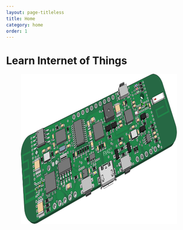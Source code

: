 ```yaml
---
layout: page-titleless
title: Home
category: home
order: 1
---
```


Learn Internet of Things
========================

<figure>
<img name="map" src="media/LIOT-ESP8266-ENV.png" width="800" height="408" id="map" usemap="#m_map" alt="" />
<map name="m_map" id="m_map">
<area shape="poly" coords="309,289,357,275,359,282,363,282,366,292,362,292,364,299,368,298,372,306,366,308,368,314,359,317,361,322,361,326,334,335,332,329,332,325,320,329,319,324,315,325,311,316,315,314,314,308,311,308,308,301,311,297,309,289" href="javascript:;" alt="" />
<area shape="poly" coords="268,134,269,132,308,121,309,123,320,124,338,185,334,186,329,185,329,189,289,200,287,197,279,202,261,140,268,134" href="javascript:;" title="Port Expander ()" alt="Port Expander ()" />
<area shape="poly" coords="368,139,367,143,381,185,428,172,429,167,414,127,368,139" href="javascript:;" title="USB-to-Serial Converter (CP2102)" alt="USB-to-Serial Converter (CP2102)" />
<area shape="poly" coords="421,85,420,96,435,135,479,122,481,112,467,77,461,74,421,85" href="javascript:;" title="Piezo Speaker" alt="Piezo Speaker" />
<area shape="poly" coords="529,102,564,93,578,123,577,128,542,138,528,109,529,102" href="javascript:;" title="RF (Sub-1-GHz) Transceiver (CC1101)" alt="RF (Sub-1-GHz) Transceiver (CC1101)" />
<area shape="poly" coords="506,28,529,22,530,24,531,29,540,27,554,51,551,61,511,73,509,68,505,68,502,63,504,57,503,55,500,57,497,51,499,45,500,40,501,38,505,37,506,28" href="javascript:;" title="Programmable Push Button" alt="Programmable Push Button" />
<area shape="poly" coords="667,75,661,77,664,83,671,81,673,85,681,83,703,121,761,103,730,49,672,64,670,69,666,70,667,75" href="javascript:;" title="RF (Sub-1-GHz) Ceramic + PCB Antenna" alt="RF (Sub-1-GHz) Ceramic + PCB Antenna" />
<area shape="poly" coords="582,31,594,56,608,52,609,49,597,26,593,26,582,31" href="javascript:;" alt="" />
<area shape="poly" coords="583,102,581,106,587,117,603,112,606,108,601,98,596,99,583,102" href="javascript:;" alt="" />
<area shape="poly" coords="633,172,642,191,647,189,647,191,668,184,667,181,657,161,641,165,637,167,637,169,633,172" href="javascript:;" alt="" />
<area shape="poly" coords="509,230,554,217,557,225,559,223,562,228,559,231,564,240,566,240,568,245,566,246,567,248,565,254,560,257,562,261,559,267,535,274,532,271,533,266,520,269,518,263,514,264,511,258,513,254,512,249,508,249,505,242,508,238,507,236,509,230" href="javascript:;" alt="" />
<area shape="poly" coords="395,261,395,256,402,252,413,250,416,251,417,253,422,251,421,249,445,243,446,245,448,240,456,237,465,234,469,235,486,281,491,286,488,292,482,288,474,292,474,298,427,313,422,307,417,309,415,309,415,314,410,314,409,304,395,261" href="javascript:;" title="Micro USB Connector" alt="Micro USB Connector" />
<area shape="poly" coords="370,268,373,276,389,271,389,269,387,262,370,268" href="javascript:;" alt="" />
<area shape="poly" coords="314,265,315,262,338,255,345,276,344,278,320,286,314,265" href="javascript:;" alt="" />
<area shape="poly" coords="199,200,223,193,227,195,230,202,229,208,204,216,198,213,196,205,199,200" href="javascript:;" title="Crystal Oscillator" alt="Crystal Oscillator" />
<area shape="poly" coords="176,159,225,146,235,181,186,195,183,191,176,159" href="javascript:;" alt="" />
<area shape="poly" coords="203,227,233,219,235,230,248,226,253,227,263,261,262,263,258,264,262,278,256,281,252,265,246,268,250,282,243,285,238,269,233,271,237,285,230,288,226,273,220,275,225,290,217,292,213,277,208,279,212,293,205,297,200,281,197,281,194,277,188,250,189,244,205,240,203,227" href="javascript:;" alt="" />
<area shape="poly" coords="49,208,65,313,70,311,73,340,20,355,5,220,49,208" href="javascript:;" title="Wi-Fi (2.4 GHz) PCB Antenna" alt="Wi-Fi (2.4 GHz) PCB Antenna" />
<area shape="poly" coords="121,278,171,263,174,265,184,313,132,329,129,326,121,278" href="javascript:;" title="Wi-Fi-integrated Microcontroller Unit (ESP8266EX)" alt="Wi-Fi-integrated Microcontroller Unit (ESP8266EX)" />
<area shape="poly" coords="115,146,79,155,79,159,72,168,72,172,78,205,84,202,89,203,125,193,126,190,133,190,138,189,129,153,118,148,115,146" href="javascript:;" title="Serial Flash Memory (W25Q32FV)" alt="Serial Flash Memory (W25Q32FV)" />
</map>
</figure>